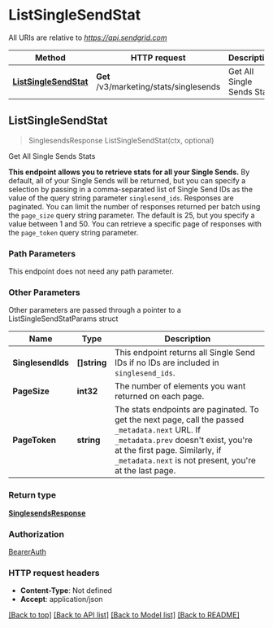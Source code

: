 # ListSingleSendStat

All URIs are relative to *https://api.sendgrid.com*

Method | HTTP request | Description
------------- | ------------- | -------------
[**ListSingleSendStat**](ListSingleSendStat.md#ListSingleSendStat) | **Get** /v3/marketing/stats/singlesends | Get All Single Sends Stats



## ListSingleSendStat

> SinglesendsResponse ListSingleSendStat(ctx, optional)

Get All Single Sends Stats

**This endpoint allows you to retrieve stats for all your Single Sends.**  By default, all of your Single Sends will be returned, but you can specify a selection by passing in a comma-separated list of Single Send IDs as the value of the query string parameter `singlesend_ids`.  Responses are paginated. You can limit the number of responses returned per batch using the `page_size` query string parameter. The default is 25, but you specify a value between 1 and 50.  You can retrieve a specific page of responses with the `page_token` query string parameter.

### Path Parameters

This endpoint does not need any path parameter.

### Other Parameters

Other parameters are passed through a pointer to a ListSingleSendStatParams struct


Name | Type | Description
------------- | ------------- | -------------
**SinglesendIds** | **[]string** | This endpoint returns all Single Send IDs if no IDs are included in `singlesend_ids`.
**PageSize** | **int32** | The number of elements you want returned on each page.
**PageToken** | **string** | The stats endpoints are paginated. To get the next page, call the passed `_metadata.next` URL. If `_metadata.prev` doesn't exist, you're at the first page. Similarly, if `_metadata.next` is not present, you're at the last page.

### Return type

[**SinglesendsResponse**](SinglesendsResponse.md)

### Authorization

[BearerAuth](../README.md#BearerAuth)

### HTTP request headers

- **Content-Type**: Not defined
- **Accept**: application/json

[[Back to top]](#) [[Back to API list]](../README.md#documentation-for-api-endpoints)
[[Back to Model list]](../README.md#documentation-for-models)
[[Back to README]](../README.md)

